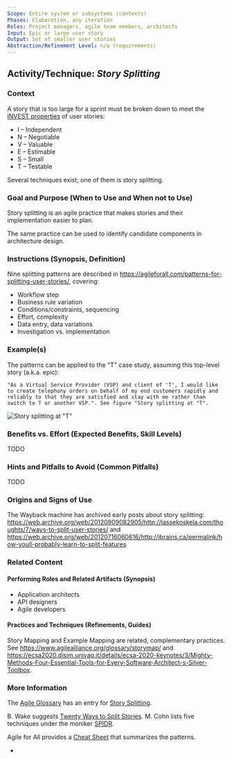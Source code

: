 ```yaml
---
Scope: Entire system or subsystems (contexts)
Phases: Elaboration, any iteration
Roles: Project managers, agile team members, architects
Input: Epic or large user story
Output: Set of smaller user stories
Abstraction/Refinement Level: n/a (requirements)
---
```


<!-- Word budget: 1000-1500 (3-5 A4 pages); the practice descriptions should be readable in 5 to 10 minutes (expert vs. novice reader) -->

Activity/Technique: *Story Splitting*
-------------------------------------

### Context
<!-- Keywords, preconditions (input artifacts), performing role -->
A story that is too large for a sprint must be broken down to meet the [INVEST properties](https://xp123.com/articles/invest-in-good-stories-and-smart-tasks/) of user stories:

* I – Independent
* N – Negotiable
* V – Valuable
* E – Estimable
* S – Small
* T – Testable

Several techniques exist; one of them is story splitting.

### Goal and Purpose (When to Use and When not to Use)
<!-- TODO, can be a user story, must identify the performing role and the target audience (producer, consumer) -->
Story splitting is an agile practice that makes stories and their implementation easier to plan. 

The same practice can be used to identify candidate components in architecture design.  


### Instructions (Synopsis, Definition)

Nine splitting patterns are described in <https://agileforall.com/patterns-for-splitting-user-stories/>, covering:

* Workflow step
* Business rule variation 
* Conditions/constraints, sequencing
* Effort, complexity
* Data entry, data variations
* Investigation vs. implementation 

<!-- TODO could add a table mapping the splitting patterns to logical layers and patterns/component types -->

### Example(s)
The patterns can be applied to the "T" case study, assuming this top-level story (a.k.a. epic): 

```
"As a Virtual Service Provider (VSP) and client of 'T', I would like to create telephony orders on behalf of my end customers rapidly and reliably to that they are satisfied and stay with me rather than switch to T or another VSP.". See figure "Story splitting at "T".
```

![Story splitting at "T"](/images/ZIO-TStorySplitting.png) <!-- TODO replace with Spinnaker table from exercise? (and more text in sample solution? -->


### Benefits vs. Effort (Expected Benefits, Skill Levels)
<!-- From AA, should call out what one needs to be able to do on beginner, intermediate, advanced level; as a team -->
TODO


### Hints and Pitfalls to Avoid (Common Pitfalls)
<!-- See ART, don’t overdo etc. -->
TODO


### Origins and Signs of Use
<!-- From PLOPs and from AA -->
The Wayback machine has archived early posts about story splitting: <https://web.archive.org/web/20120909082905/http://lassekoskela.com/thoughts/7/ways-to-split-user-stories/> and <https://web.archive.org/web/20120716060616/http://jbrains.ca/permalink/how-youll-probably-learn-to-split-features>


### Related Content
<!-- in DPR/OLAF and elsewhere -->

#### Performing Roles and Related Artifacts (Synopsis)

* Application architects
* API designers 
* Agile developers


#### Practices and Techniques (Refinements, Guides)

Story Mapping and Example Mapping are related, complementary practices. See <https://www.agilealliance.org/glossary/storymap/> and <https://ecsa2020.disim.univaq.it/details/ecsa-2020-keynotes/3/Mighty-Methods-Four-Essential-Tools-for-Every-Software-Architect-s-Silver-Toolbox>. 


### More Information 
<!-- Further Reading, Academic Publications) -->
The [Agile Glossary](https://www.agilealliance.org/agile101/agile-glossary/) has an entry for [Story Splitting](https://www.agilealliance.org/glossary/split/).

B. Wake suggests [Twenty Ways to Split Stories](https://xp123.com/articles/twenty-ways-to-split-stories/). M. Cohn lists five techniques under the moniker [SPIDR](https://blogs.itemis.com/en/spidr-five-simple-techniques-for-a-perfectly-split-user-story).

Agile for All provides a [Cheat Sheet](https://agileforall.com/wp-content/uploads/2009/10/Story-Splitting-Cheat-Sheet.pdf) that summarizes the patterns. 
* <!-- TODO AppArch exercise 5, fact sheet, slides: <https://blogs.itemis.com/en/spidr-five-simple-techniques-for-a-perfectly-split-user-story> 


### Data Provenance 

```yaml
title: "Design Practice Repository (DPR): Practice/Technique Story Splitting"
author: Olaf Zimmermann (ZIO)
date: "12, 04, 2020"
copyright: Copyright 2020 Olaf Zimmermann. All rights reserved.
license: Creative Commons Attribution 4.0 International License
```


